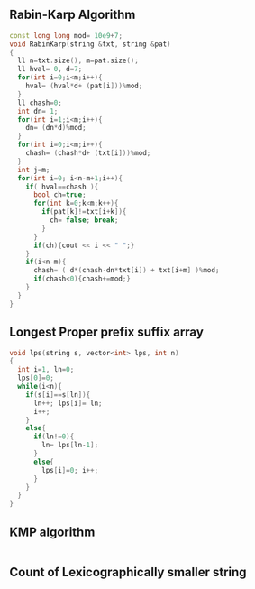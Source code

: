 ## Rabin-Karp Algorithm
```cpp
const long long mod= 10e9+7;
void RabinKarp(string &txt, string &pat)
{
  ll n=txt.size(), m=pat.size();
  ll hval= 0, d=7;
  for(int i=0;i<m;i++){
    hval= (hval*d+ (pat[i]))%mod;
  }
  ll chash=0;
  int dn= 1;
  for(int i=1;i<m;i++){
    dn= (dn*d)%mod;
  }
  for(int i=0;i<m;i++){
    chash= (chash*d+ (txt[i]))%mod;
  }
  int j=m;
  for(int i=0; i<n-m+1;i++){
    if( hval==chash ){
      bool ch=true;
      for(int k=0;k<m;k++){
        if(pat[k]!=txt[i+k]){
          ch= false; break; 
        }
      }
      if(ch){cout << i << " ";}
    }
    if(i<n-m){
      chash= ( d*(chash-dn*txt[i]) + txt[i+m] )%mod;
      if(chash<0){chash+=mod;}
    }
  }
}
```
## Longest Proper prefix suffix array
```cpp
void lps(string s, vector<int> lps, int n)
{
  int i=1, ln=0;
  lps[0]=0;
  while(i<n){
    if(s[i]==s[ln]){
      ln++; lps[i]= ln;
      i++;
    }
    else{
      if(ln!=0){
        ln= lps[ln-1];
      }
      else{
        lps[i]=0; i++;
      }
    }
  }
}
```
## KMP algorithm
```cpp
```
## Count of Lexicographically smaller string
```cpp
```